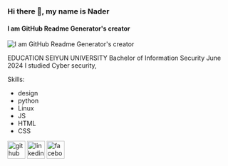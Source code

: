 ### Hi there 👋, my name is Nader
#### I am GitHub Readme Generator's creator
![I am GitHub Readme Generator's creator](https://scontent-fra3-2.xx.fbcdn.net/v/t39.30808-6/335121897_1365609957587866_4702675795938327755_n.jpg?_nc_cat=104&ccb=1-7&_nc_sid=6ee11a&_nc_ohc=SvQ-fUg04jQQ7kNvgEmayj3&_nc_ht=scontent-fra3-2.xx&oh=00_AYDzE6lmXqjtARXThrOQ8u2XMdItFx1Hx4Mb8eUtkvEsXg&oe=6695B736)


EDUCATION SEIYUN UNIVERSITY Bachelor of Information Security June 2024 I studied Cyber security, 

Skills: 
* design
* python
* Linux 
* JS 
* HTML 
* CSS



[<img src='https://cdn.jsdelivr.net/npm/simple-icons@3.0.1/icons/github.svg' alt='github' height='40'>](https://github.com/NaderAmeen-AA)  [<img src='https://cdn.jsdelivr.net/npm/simple-icons@3.0.1/icons/linkedin.svg' alt='linkedin' height='40'>](https://www.linkedin.com/in/https://www.linkedin.com/in/nader-alhwamail-532907314//)  [<img src='https://cdn.jsdelivr.net/npm/simple-icons@3.0.1/icons/facebook.svg' alt='facebook' height='40'>](https://www.facebook.com/https://www.facebook.com/profile.php?id=100090752036852)  

